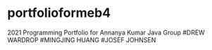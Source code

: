 # portfolioformeb4
2021 Programming Portfolio for Annanya Kumar
Java Group
#DREW WARDROP
#MINGJING HUANG
#JOSEF JOHNSEN

